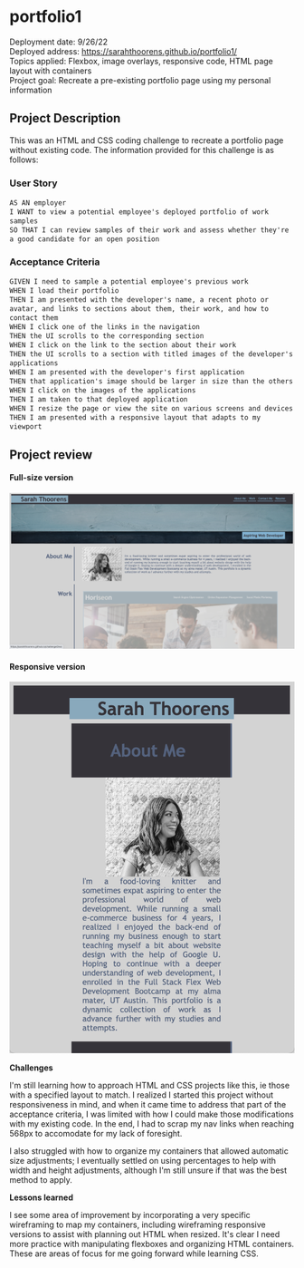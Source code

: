 # portfolio1

Deployment date: 9/26/22</br>
Deployed address: https://sarahthoorens.github.io/portfolio1/</br>
Topics applied: Flexbox, image overlays, responsive code, HTML page layout with containers</br>
Project goal: Recreate a pre-existing portfolio page using my personal information

## Project Description

This was an HTML and CSS coding challenge to recreate a portfolio page without existing code.  The information provided for this challenge is as follows:

### User Story

```
AS AN employer
I WANT to view a potential employee's deployed portfolio of work samples
SO THAT I can review samples of their work and assess whether they're a good candidate for an open position
```
### Acceptance Criteria

```
GIVEN I need to sample a potential employee's previous work
WHEN I load their portfolio
THEN I am presented with the developer's name, a recent photo or avatar, and links to sections about them, their work, and how to contact them
WHEN I click one of the links in the navigation
THEN the UI scrolls to the corresponding section
WHEN I click on the link to the section about their work
THEN the UI scrolls to a section with titled images of the developer's applications
WHEN I am presented with the developer's first application
THEN that application's image should be larger in size than the others
WHEN I click on the images of the applications
THEN I am taken to that deployed application
WHEN I resize the page or view the site on various screens and devices
THEN I am presented with a responsive layout that adapts to my viewport
```

## Project review

#### Full-size version

<img src="/assets/images/fullsize.png" alt="full-size page rendering">

#### Responsive version

<img src="/assets/images/smallsize.png" alt="small-size page rendering">

**Challenges**

I'm still learning how to approach HTML and CSS projects like this, ie those with a specified layout to match. I realized I started this project without responsiveness in mind, and when it came time to address that part of the acceptance criteria, I was limited with how I could make those modifications with my existing code. In the end, I had to scrap my nav links when reaching 568px to accomodate for my lack of foresight.

I also struggled with how to organize my containers that allowed automatic size adjustments; I eventually settled on using percentages to help with width and height adjustments, although I'm still unsure if that was the best method to apply. 

**Lessons learned**

I see some area of improvement by incorporating a very specific wireframing to map my containers, including wireframing responsive versions to assist with planning out HTML when resized. It's clear I need more practice with manipulating flexboxes and organizing HTML containers. These are areas of focus for me going forward while learning CSS. 